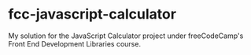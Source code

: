 # fcc-javascript-calculator
My solution for the JavaScript Calculator project under freeCodeCamp's Front End Development Libraries course. 
